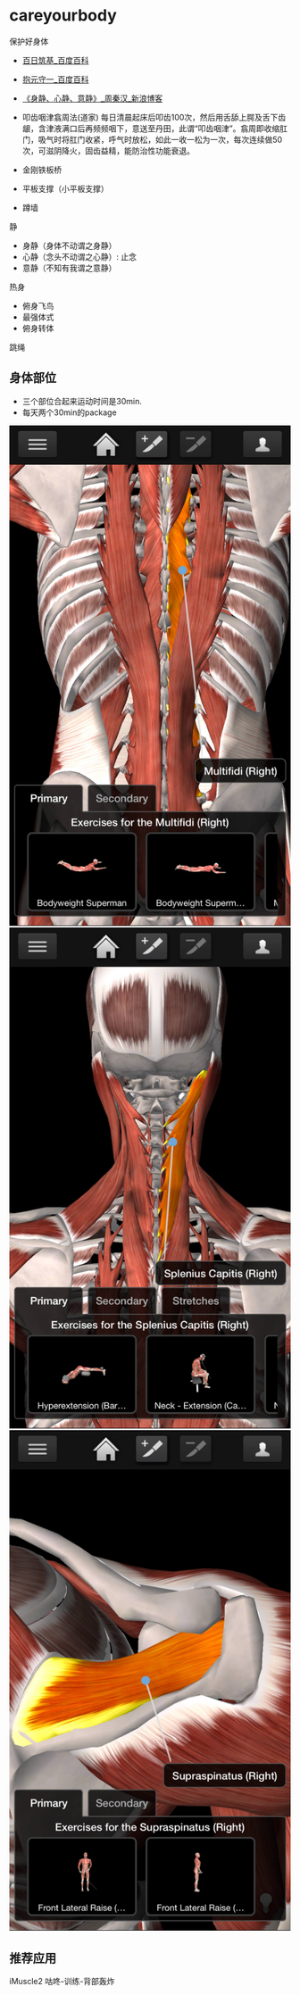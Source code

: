 # careyourbody
保护好身体

- [百日筑基_百度百科](https://baike.baidu.com/item/%E7%99%BE%E6%97%A5%E7%AD%91%E5%9F%BA)
- [抱元守一_百度百科](https://baike.baidu.com/item/%E6%8A%B1%E5%85%83%E5%AE%88%E4%B8%80)
- [《身静、心静、意静》_周秦汉_新浪博客](http://blog.sina.com.cn/s/blog_5fe9d4fb0102e759.html)
- 叩齿咽津翕周法(道家)
每日清晨起床后叩齿100次，然后用舌舔上腭及舌下齿龈，含津液满口后再频频咽下，意送至丹田，此谓“叩齿咽津”。翕周即收缩肛门，吸气时将肛门收紧，呼气时放松，如此一收一松为一次，每次连续做50次，可滋阴降火，固齿益精，能防治性功能衰退。

- 金刚铁板桥
- 平板支撑（小平板支撑）
- 蹲墙

静

- 身静（身体不动谓之身静）
- 心静（念头不动谓之心静）: 止念
- 意静（不知有我谓之意静）

热身
- 俯身飞鸟
- 最强体式
- 俯身转体

跳绳


## 身体部位

- 三个部位合起来运动时间是30min.
- 每天两个30min的package 

![one](./_img/IMG_7B832E5180C2-1.jpeg)
![two](./_img/IMG_3031489683FD-1.jpeg)
![three](./_img/IMG_C75521350737-1.jpeg)

## 推荐应用

iMuscle2
咕咚-训练-背部轰炸


